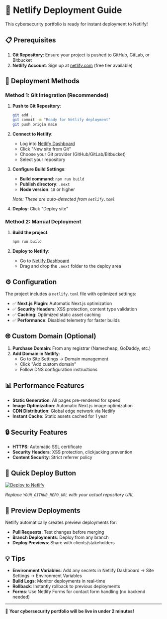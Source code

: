 # 🚀 Netlify Deployment Guide

This cybersecurity portfolio is ready for instant deployment to Netlify!

## 📋 Prerequisites

1. **Git Repository**: Ensure your project is pushed to GitHub, GitLab, or Bitbucket
2. **Netlify Account**: Sign up at [netlify.com](https://netlify.com) (free tier available)

## 🔄 Deployment Methods

### Method 1: Git Integration (Recommended)

1. **Push to Git Repository**:
   ```bash
   git add .
   git commit -m "Ready for Netlify deployment"
   git push origin main
   ```

2. **Connect to Netlify**:
   - Log into [Netlify Dashboard](https://app.netlify.com)
   - Click "New site from Git"
   - Choose your Git provider (GitHub/GitLab/Bitbucket)
   - Select your repository

3. **Configure Build Settings**:
   - **Build command**: `npm run build`
   - **Publish directory**: `.next`
   - **Node version**: `18` or higher
   
   *Note: These are auto-detected from `netlify.toml`*

4. **Deploy**: Click "Deploy site"

### Method 2: Manual Deployment

1. **Build the project**:
   ```bash
   npm run build
   ```

2. **Deploy to Netlify**:
   - Go to [Netlify Dashboard](https://app.netlify.com)
   - Drag and drop the `.next` folder to the deploy area

## ⚙️ Configuration

The project includes a `netlify.toml` file with optimized settings:

- ✅ **Next.js Plugin**: Automatic Next.js optimization
- ✅ **Security Headers**: XSS protection, content type validation
- ✅ **Caching**: Optimized static asset caching
- ✅ **Performance**: Disabled telemetry for faster builds

## 🌐 Custom Domain (Optional)

1. **Purchase Domain**: From any registrar (Namecheap, GoDaddy, etc.)
2. **Add Domain in Netlify**:
   - Go to Site Settings → Domain management
   - Click "Add custom domain"
   - Follow DNS configuration instructions

## 📊 Performance Features

- **Static Generation**: All pages pre-rendered for speed
- **Image Optimization**: Automatic Next.js image optimization
- **CDN Distribution**: Global edge network via Netlify
- **Instant Cache**: Static assets cached for 1 year

## 🔒 Security Features

- **HTTPS**: Automatic SSL certificate
- **Security Headers**: XSS protection, clickjacking prevention
- **Content Security**: Strict referrer policy

## 🚀 Quick Deploy Button

[![Deploy to Netlify](https://www.netlify.com/img/deploy/button.svg)](https://app.netlify.com/start/deploy?repository=YOUR_GITHUB_REPO_URL)

*Replace `YOUR_GITHUB_REPO_URL` with your actual repository URL*

## 📱 Preview Deployments

Netlify automatically creates preview deployments for:
- **Pull Requests**: Test changes before merging
- **Branch Deployments**: Deploy from any branch
- **Deploy Previews**: Share with clients/stakeholders

## 💡 Tips

- **Environment Variables**: Add any secrets in Netlify Dashboard → Site Settings → Environment Variables
- **Build Logs**: Monitor deployments in real-time
- **Rollback**: Instantly rollback to previous deployments
- **Forms**: Use Netlify Forms for contact form handling (no backend needed)

---

🎯 **Your cybersecurity portfolio will be live in under 2 minutes!** 